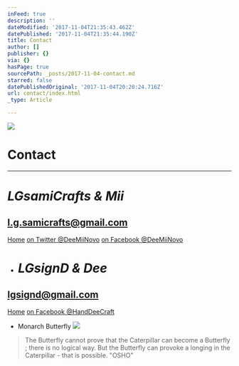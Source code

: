 ```yaml
---
inFeed: true
description: ''
dateModified: '2017-11-04T21:35:43.462Z'
datePublished: '2017-11-04T21:35:44.190Z'
title: Contact
author: []
publisher: {}
via: {}
hasPage: true
sourcePath: _posts/2017-11-04-contact.md
starred: false
datePublishedOriginal: '2017-11-04T20:20:24.716Z'
url: contact/index.html
_type: Article

---
```

![](https://the-grid-user-content.s3-us-west-2.amazonaws.com/86e959fd-e3e8-4d23-a813-d8801b30c6d2.jpg)

# **Contact**

---

# _**LGsamiCrafts & Mii**_

## l.g.samicrafts@gmail.com
[Home][0]
[on Twitter @DeeMiiNovo][1]
[on Facebook @DeeMiiNovo][2]

* # _**LGsignD & Dee**_

## lgsignd@gmail.com
[Home][3]
[on Facebook @HandDeeCraft][4]

* Monarch Butterfly
![](https://the-grid-user-content.s3-us-west-2.amazonaws.com/57275eaa-0fca-4003-adc5-8c727c61106f.jpg)

> The Butterfly cannot prove that the Caterpillar can become a Butterfly ; there is no logical way. But the Butterfly can provoke a longing in the Caterpillar - that is possible. "OSHO"



[0]: https://thegrid.ai/lgsamicrafts/
[1]: https://twitter.com/DeeMiiNovo
[2]: https://www.facebook.com/DeeMiiNovo/
[3]: https://thegrid.ai/lgsignd/
[4]: https://www.facebook.com/HandDeeCraft/